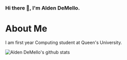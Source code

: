 ### Hi there 👋, I'm Alden DeMello.

# About Me
I am first year Computing student at Queen's University.

![Alden DeMello's github stats](https://github-readme-stats.vercel.app/api?username=aldendemello&theme=algolia&hide=contribs,prs)

<!--
**aldendemello/aldendemello** is a ✨ _special_ ✨ repository because its `README.md` (this file) appears on your GitHub profile.

Here are some ideas to get you started:

- 🔭 I’m currently working on ...
- 🌱 I’m currently learning ...
- 👯 I’m looking to collaborate on ...
- 🤔 I’m looking for help with ...
- 💬 Ask me about ...
- 📫 How to reach me: ...
- 😄 Pronouns: ...
- ⚡ Fun fact: ...
-->
